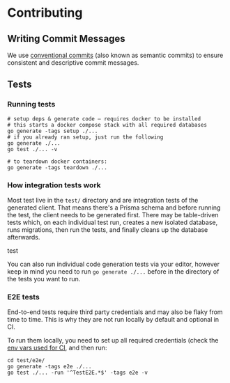 # Contributing

## Writing Commit Messages

We use [conventional commits](https://www.conventionalcommits.org) (also known as semantic commits) to ensure consistent and descriptive commit messages.

## Tests

### Running tests

```shell
# setup deps & generate code – requires docker to be installed
# this starts a docker compose stack with all required databases
go generate -tags setup ./...
# if you already ran setup, just run the following
go generate ./...
go test ./... -v

# to teardown docker containers:
go generate -tags teardown ./...
```

### How integration tests work

Most test live in the `test/` directory and are integration tests of the generated client. That means there's a Prisma schema and before running the test, the client needs to be generated first. There may be table-driven tests which, on each individual test run, creates a new isolated database, runs migrations, then run the tests, and finally cleans up the database afterwards.

test

You can also run individual code generation tests via your editor, however keep in mind you need to run `go generate ./...` before in the directory of the tests you want to run.

### E2E tests

End-to-end tests require third party credentials and may also be flaky from time to time. This is why they are not run locally by default and optional in CI.

To run them locally, you need to set up all required credentials (check the [env vars used for CI](https://github.com/prisma/prisma-client-go/blob/a8a05c34aadd035303ea4651fcf6187cc4d039a0/.github/workflows/e2e-test.yml#L43), and then run:

```
cd test/e2e/
go generate -tags e2e ./...
go test ./... -run '^TestE2E.*$' -tags e2e -v
```
